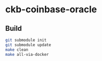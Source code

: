 # ckb-coinbase-oracle

## Build

```sh
git submodule init
git submodule update
make clean
make all-via-docker
```
